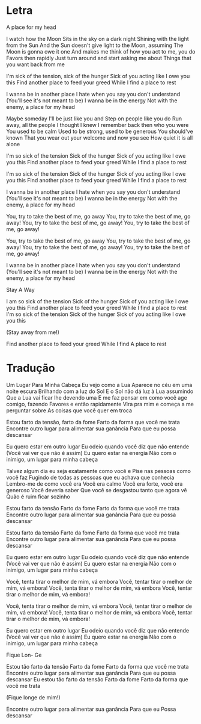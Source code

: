 

# Letra

A place for my head

I watch how the Moon
Sits in the sky on a dark night
Shining with the light from the Sun
And the Sun doesn't give light to the Moon, assuming
The Moon is gonna owe it one
And makes me think of how you act to me, you do
Favors then rapidly
Just turn around and start asking me about
Things that you want back from me

I'm sick of the tension, sick of the hunger
Sick of you acting like I owe you this
Find another place to feed your greed
While I find a place to rest

I wanna be in another place
I hate when you say you don't understand
(You'll see it's not meant to be)
I wanna be in the energy
Not with the enemy, a place for my head

Maybe someday I'll be just like you and
Step on people like you do
Run away, all the people I thought I knew
I remember back then who you were
You used to be calm
Used to be strong, used to be generous
You should've known
That you wear out your welcome and now you see
How quiet it is all alone

I'm so sick of the tension
Sick of the hunger
Sick of you acting like I owe you this
Find another place to feed your greed
While I find a place to rest

I'm so sick of the tension
Sick of the hunger
Sick of you acting like I owe you this
Find another place to feed your greed
While I find a place to rest

I wanna be in another place
I hate when you say you don't understand
(You'll see it's not meant to be)
I wanna be in the energy
Not with the enemy, a place for my head

You, try to take the best of me, go away
You, try to take the best of me, go away!
You, try to take the best of me, go away!
You, try to take the best of me, go away!

You, try to take the best of me, go away
You, try to take the best of me, go away!
You, try to take the best of me, go away!
You, try to take the best of me, go away!

I wanna be in another place
I hate when you say you don't understand
(You'll see it's not meant to be)
I wanna be in the energy
Not with the enemy, a place for my head

Stay
A
Way

I am so sick of the tension
Sick of the hunger
Sick of you acting like I owe you this
Find another place to feed your greed
While I find a place to rest
I'm so sick of the tension
Sick of the hunger
Sick of you acting like I owe you this

(Stay away from me!)

Find another place to feed your greed
While I find
A place to rest


# Tradução

Um Lugar Para Minha Cabeça
Eu vejo como a Lua
Aparece no céu em uma noite escura
Brilhando com a luz do Sol
E o Sol não dá luz à Lua assumindo
Que a Lua vai ficar lhe devendo uma
E me faz pensar em como você age comigo, fazendo
Favores e então rapidamente
Vira pra mim e começa a me perguntar sobre
As coisas que você quer em troca

Estou farto da tensão, farto da fome
Farto da forma que você me trata
Encontre outro lugar para alimentar sua ganância
Para que eu possa descansar

Eu quero estar em outro lugar
Eu odeio quando você diz que não entende
(Você vai ver que não é assim)
Eu quero estar na energia
Não com o inimigo, um lugar para minha cabeça

Talvez algum dia eu seja exatamente como você e
Pise nas pessoas como você faz
Fugindo de todas as pessoas que eu achava que conhecia
Lembro-me de como você era
Você era calmo
Você era forte, você era generoso
Você deveria saber
Que você se desgastou tanto que agora vê
Quão é ruim ficar sozinho

Estou farto da tensão
Farto da fome
Farto da forma que você me trata
Encontre outro lugar para alimentar sua ganância
Para que eu possa descansar

Estou farto da tensão
Farto da fome
Farto da forma que você me trata
Encontre outro lugar para alimentar sua ganância
Para que eu possa descansar

Eu quero estar em outro lugar
Eu odeio quando você diz que não entende
(Você vai ver que não é assim)
Eu quero estar na energia
Não com o inimigo, um lugar para minha cabeça

Você, tenta tirar o melhor de mim, vá embora
Você, tentar tirar o melhor de mim, vá embora!
Você, tenta tirar o melhor de mim, vá embora
Você, tentar tirar o melhor de mim, vá embora!

Você, tenta tirar o melhor de mim, vá embora
Você, tentar tirar o melhor de mim, vá embora!
Você, tenta tirar o melhor de mim, vá embora
Você, tentar tirar o melhor de mim, vá embora!

Eu quero estar em outro lugar
Eu odeio quando você diz que não entende
(Você vai ver que não é assim)
Eu quero estar na energia
Não com o inimigo, um lugar para minha cabeça

Fique
Lon-
Ge

Estou tão farto da tensão
Farto da fome
Farto da forma que você me trata
Encontre outro lugar para alimentar sua ganância
Para que eu possa descansar
Eu estou tão farto da tensão
Farto da fome
Farto da forma que você me trata

(Fique longe de mim!)

Encontre outro lugar para alimentar sua ganância
Para que eu
Possa descansar


